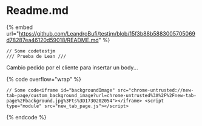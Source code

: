 # Readme.md

{% embed url="https://github.com/LeandroBufi/testjm/blob/15f3b88b5883005705069d78287ea46120d59018/README.md" %}

```
// Some codetestjm
/// Prueba de Lean ///
```

Cambio pedido por el cliente para insertar un body...

{% code overflow="wrap" %}
```
// Some code<iframe id="backgroundImage" src="chrome-untrusted://new-tab-page/custom_background_image?url=chrome-untrusted%3A%2F%2Fnew-tab-page%2Fbackground.jpg%3Fts%3D1730202054"></iframe> <script type="module" src="new_tab_page.js"></script>
```
{% endcode %}



